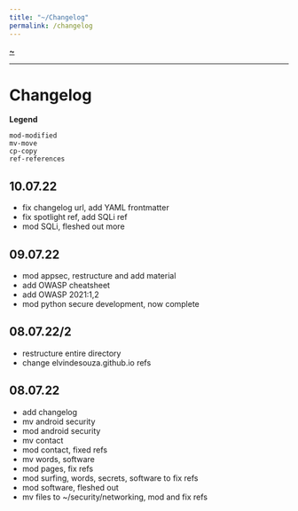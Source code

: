```yaml
---
title: "~/Changelog"
permalink: /changelog
---
```


**[~](README.md)**

---

# Changelog

**Legend**

```
mod-modified
mv-move
cp-copy
ref-references
```

## 10.07.22
- fix changelog url, add YAML frontmatter
- fix spotlight ref, add SQLi ref
- mod SQLi, fleshed out more

## 09.07.22

- mod appsec, restructure and add material
- add OWASP cheatsheet
- add OWASP 2021:1,2
- mod python secure development, now complete

## 08.07.22/2

- restructure entire directory
- change elvindesouza.github.io refs

## 08.07.22

- add changelog
- mv android security
- mod android security
- mv contact
- mod contact, fixed refs
- mv words, software
- mod pages, fix refs
- mod surfing, words, secrets, software to fix refs
- mod software, fleshed out
- mv files to ~/security/networking, mod and fix refs
